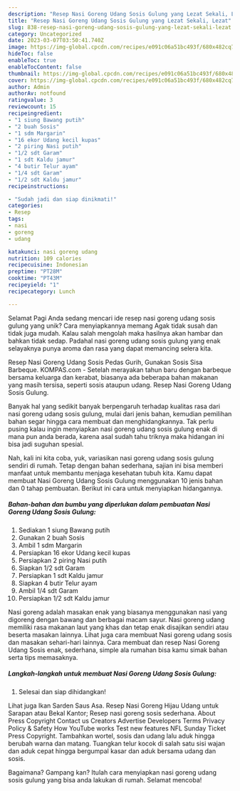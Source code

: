 ```yaml
---
description: "Resep Nasi Goreng Udang Sosis Gulung yang Lezat Sekali, Lezat"
title: "Resep Nasi Goreng Udang Sosis Gulung yang Lezat Sekali, Lezat"
slug: 838-resep-nasi-goreng-udang-sosis-gulung-yang-lezat-sekali-lezat
category: Uncategorized
date: 2023-03-07T03:50:41.740Z
image: https://img-global.cpcdn.com/recipes/e091c06a51bc493f/680x482cq70/nasi-goreng-udang-sosis-gulung-foto-resep-utama.jpg
hideToc: false
enableToc: true
enableTocContent: false
thumbnail: https://img-global.cpcdn.com/recipes/e091c06a51bc493f/680x482cq70/nasi-goreng-udang-sosis-gulung-foto-resep-utama.jpg
cover: https://img-global.cpcdn.com/recipes/e091c06a51bc493f/680x482cq70/nasi-goreng-udang-sosis-gulung-foto-resep-utama.jpg
author: Admin
authorAv: notfound
ratingvalue: 3
reviewcount: 15
recipeingredient:
- "1 siung Bawang putih"
- "2 buah Sosis"
- "1 sdm Margarin"
- "16 ekor Udang kecil kupas"
- "2 piring Nasi putih"
- "1/2 sdt Garam"
- "1 sdt Kaldu jamur"
- "4 butir Telur ayam"
- "1/4 sdt Garam"
- "1/2 sdt Kaldu jamur"
recipeinstructions:

- "Sudah jadi dan siap dinikmati!"
categories:
- Resep
tags:
- nasi
- goreng
- udang

katakunci: nasi goreng udang 
nutrition: 109 calories
recipecuisine: Indonesian
preptime: "PT28M"
cooktime: "PT43M"
recipeyield: "1"
recipecategory: Lunch

---
```



Selamat Pagi Anda sedang mencari ide resep nasi goreng udang sosis gulung yang unik? Cara menyiapkannya memang Agak tidak susah dan tidak juga mudah. Kalau salah mengolah maka hasilnya akan hambar dan bahkan tidak sedap. Padahal nasi goreng udang sosis gulung yang enak selayaknya punya aroma dan rasa yang dapat memancing selera kita.


Resep Nasi Goreng Udang Sosis Pedas Gurih, Gunakan Sosis Sisa Barbeque. KOMPAS.com - Setelah merayakan tahun baru dengan barbeque bersama keluarga dan kerabat, biasanya ada beberapa bahan makanan yang masih tersisa, seperti sosis ataupun udang. Resep Nasi Goreng Udang Sosis Gulung.

Banyak hal yang sedikit banyak berpengaruh terhadap kualitas rasa dari nasi goreng udang sosis gulung, mulai dari jenis bahan, kemudian pemilihan bahan segar hingga cara membuat dan menghidangkannya. Tak perlu pusing kalau ingin menyiapkan nasi goreng udang sosis gulung enak di mana pun anda berada, karena asal sudah tahu triknya maka hidangan ini bisa jadi suguhan spesial.


Nah, kali ini kita coba, yuk, variasikan nasi goreng udang sosis gulung sendiri di rumah. Tetap dengan bahan sederhana, sajian ini bisa memberi manfaat untuk membantu menjaga kesehatan tubuh kita. Kamu dapat membuat Nasi Goreng Udang Sosis Gulung menggunakan 10 jenis bahan dan 0 tahap pembuatan. Berikut ini cara untuk menyiapkan hidangannya.

<!--inarticleads1-->

##### Bahan-bahan dan bumbu yang diperlukan dalam pembuatan Nasi Goreng Udang Sosis Gulung:

1. Sediakan 1 siung Bawang putih
1. Gunakan 2 buah Sosis
1. Ambil 1 sdm Margarin
1. Persiapkan 16 ekor Udang kecil kupas
1. Persiapkan 2 piring Nasi putih
1. Siapkan 1/2 sdt Garam
1. Persiapkan 1 sdt Kaldu jamur
1. Siapkan 4 butir Telur ayam
1. Ambil 1/4 sdt Garam
1. Persiapkan 1/2 sdt Kaldu jamur


Nasi goreng adalah masakan enak yang biasanya menggunakan nasi yang digoreng dengan bawang dan berbagai macam sayur. Nasi goreng udang memiliki rasa makanan laut yang khas dan tetap enak disajikan sendiri atau beserta masakan lainnya. Lihat juga cara membuat Nasi goreng udang sosis dan masakan sehari-hari lainnya. Cara membuat dan resep Nasi Goreng Udang Sosis enak, sederhana, simple ala rumahan bisa kamu simak bahan serta tips memasaknya. 

<!--inarticleads2-->

##### Langkah-langkah untuk membuat Nasi Goreng Udang Sosis Gulung:


1. Selesai dan siap dihidangkan!

Lihat juga Ikan Sarden Saus Asa. Resep Nasi Goreng Hijau Udang untuk Sarapan atau Bekal Kantor; Resep nasi goreng sosis sederhana. About Press Copyright Contact us Creators Advertise Developers Terms Privacy Policy &amp; Safety How YouTube works Test new features NFL Sunday Ticket Press Copyright. Tambahkan wortel, sosis dan udang lalu aduk hingga berubah warna dan matang. Tuangkan telur kocok di salah satu sisi wajan dan aduk cepat hingga bergumpal kasar dan aduk bersama udang dan sosis. 

Bagaimana? Gampang kan? Itulah cara menyiapkan nasi goreng udang sosis gulung yang bisa anda lakukan di rumah. Selamat mencoba!
